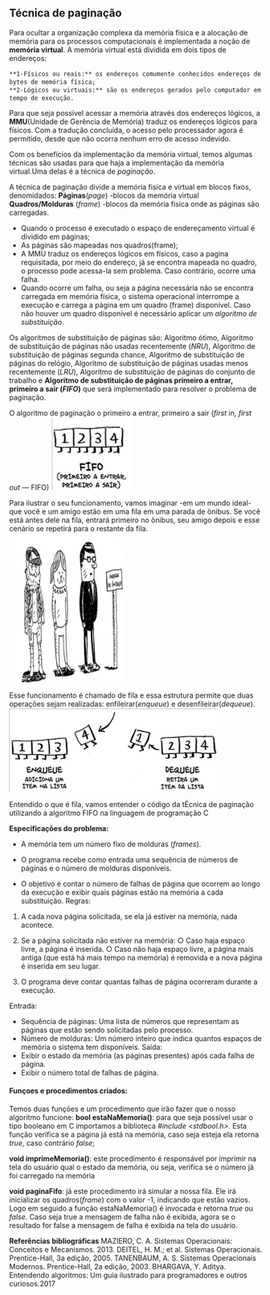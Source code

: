 ## Técnica de paginação


Para ocultar a organização complexa da memória física e a alocação de memória para os processos computacionais é implementada a noção de **memória virtual**. A memória virtual está dividida em dois tipos de endereços:

    **1-Físicos ou reais:** os endereços comumente conhecidos endereços de bytes de memória física;
    **2-Lógicos ou virtuais:** são os endereços gerados pelo computador em tempo de execução.

Para que seja possível acessar a memória através dos endereços lógicos, a **MMU**(Unidade de Gerência de Memória) traduz os endereços lógicos para físicos. Com a tradução concluida, o acesso pelo processador agora é permitido, desde que não ocorra nenhum erro de acesso indevido.

Com os benefícios da implementação da memória virtual, temos algumas técnicas são usadas para que haja a implementação da memória virtual.Uma delas é a técnica de *paginação*.

A técnica de paginação divide a memória fisíca e virtual em blocos fixos, denomidados: 
**Páginas**(*page*) -blocos da memória virtual 
**Quadros/Molduras** (*frame*) -blocos da memória fisíca onde as páginas são carregadas.

* Quando o processo é executado o espaço de endereçamento virtual é dividido em páginas;
* As páginas são mapeadas nos quadros(frame);
* A MMU traduz os endereços lógicos em físicos, caso a pagina requisitada, por meio do endereço, já se encontra mapeada no quadro, o processo pode acessa-la sem problema. Caso contrário, ocorre uma falha.
* Quando ocorre um falha, ou seja a página necessária não se encontra carregada em memória física, o sistema operacional interrompe a execução e carrega a página em um quadro (frame) disponível. Caso não houver um quadro disponível é necessário aplicar um *algoritmo de substituição*. 

Os algoritmos de substituição de páginas são: Algoritmo ótimo, Algoritmo de substituição de páginas não 
usadas recentemente (*NRU*), Algoritmo de substituição de páginas segunda chance, Algoritmo de substituição de páginas do 
relógio, Algoritmo de substituição de páginas 
usadas menos recentemente (*LRU*), Algoritmo de substituição de páginas do 
conjunto de trabalho e **Algoritmo de substituição de páginas 
primeiro a entrar, primeiro a sair (*FIFO*)** que será implementado para resolver o problema de paginação.

O algoritmo de paginação o primeiro a entrar, primeiro a sair (*first in, first out*
— FIFO)
![](./img/lifo-fifo.png)

Para ilustrar o seu funcionamento, vamos imaginar -em um mundo ideal- que você e um amigo estão em uma fila em uma parada de ônibus. Se você está antes dele na fila, entrará primeiro no ônibus, seu amigo depois e esse cenário se repetirá para o restante da fila.
![](./img/fila.png)

Esse funcionamento é chamado de fila e essa estrutura permite que duas operações sejam realizadas: 
enfileirar(*enqueue*) e desenfileirar(*dequeue*).
![](./img/operações.png)

Entendido o que é fila, vamos entender o código da tÉcnica de paginação utilizando a algoritmo FIFO na linguagem de programação C


**Especificações do problema:**

* A memória tem um número fixo de molduras (*frames*).

* O programa recebe como entrada uma sequência de números de páginas e o
número de molduras disponíveis.

* O objetivo é contar o número de falhas de página que ocorrem ao longo da
execução e exibir quais páginas estão na memória a cada substituição.
Regras:
1. A cada nova página solicitada, se ela já estiver na memória, nada acontece.
2. Se a página solicitada não estiver na memória:
○ Caso haja espaço livre, a página é inserida.
○ Caso não haja espaço livre, a página mais antiga (que está há mais tempo
na memória) é removida e a nova página é inserida em seu lugar.

3. O programa deve contar quantas falhas de página ocorreram durante a execução.

Entrada:
*  Sequência de páginas: Uma lista de números que representam as páginas que
estão sendo solicitadas pelo processo.
* Número de molduras: Um número inteiro que indica quantos espaços de memória
o sistema tem disponíveis.
Saída:
* Exibir o estado da memória (as páginas presentes) após cada falha de página.
* Exibir o número total de falhas de página.


#### Funçoes e procedimentos criados:

Temos duas funções e um procedimento que irão fazer que o nosso algoritmo funcione:
**bool estaNaMemoria()**: para que seja possível usar o tipo booleano em C importamos a biblioteca *#include <stdbool.h>*. Esta função verifica se a página já está na memória, caso seja esteja ela retorna *true*, caso contrário *false*;

**void imprimeMemoria()**: este procedimento é responsável por imprimir na tela do usuário qual o estado da memória, ou seja, verifica se o número já foi carregado na memória

**void paginaFifo**: já este procedimento irá simular a nossa fila. Ele irá inicializar os quadros(*frame*) com o valor -1, indicando que estão vazios. Logo em seguido a função estaNaMemoria() é invocada e retorna *true* ou *false*. Caso seja true a mensagem de falha não é exibida, agora se o resultado for false a mensagem de falha é exibida na tela do usuário.


**Referências bibliográficas**
MAZIERO, C. A. Sistemas Operacionais: Conceitos e Mecanismos. 2013.
DEITEL, H. M.; et al. Sistemas Operacionais. Prentice-Hall, 3a edição, 2005.
TANENBAUM, A. S. Sistemas Operacionais Modernos. Prentice-Hall, 2a
edição, 2003.
BHARGAVA, Y. Aditya. Entendendo algoritmos: Um guia ilustrado para programadores e outros curiosos.2017
